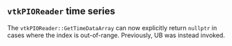## `vtkPIOReader` time series

The `vtkPIOReader::GetTimeDataArray` can now explicitly return `nullptr` in
cases where the index is out-of-range. Previously, UB was instead invoked.
